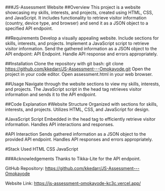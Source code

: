 ###JS-Assessment Website
##Overview
This project is a website showcasing my skills, interests, and projects, created using HTML, CSS, and JavaScript. It includes functionality to retrieve visitor information (country, device type, and browser) and send it as a JSON object to a specified API endpoint.

##Requirements
Develop a visually appealing website.
Include sections for skills, interests, and projects.
Implement a JavaScript script to retrieve visitor information.
Send the gathered information as a JSON object to the API endpoint: API Endpoint.
Handle API response and errors appropriately.

##Installation
Clone the repository with git bash: git clone https://github.com/kkedarr/JS-Assessment---Omokayode.git
Open the project in your code editor.
Open assessment.html in your web browser.

##Usage
Navigate through the website sections to view my skills, interests, and projects.
The JavaScript script in the head tag retrieves visitor information and sends it to the API endpoint.

##Code Explanation
#Website Structure
Organized with sections for skills, interests, and projects.
Utilizes HTML, CSS, and JavaScript for design.

#JavaScript Script
Embedded in the head tag to efficiently retrieve visitor information.
Handles API interactions and responses.

#API Interaction
Sends gathered information as a JSON object to the provided API endpoint.
Handles API responses and errors appropriately.

#Stack Used
HTML
CSS
JavaScript

###Acknowledgements
Thanks to Tikka-Lite for the API endpoint.

GitHub Repository: https://github.com/kkedarr/JS-Assessment---Omokayode

Website Link: https://js-assessment-omokayode-kc3c.vercel.app/
